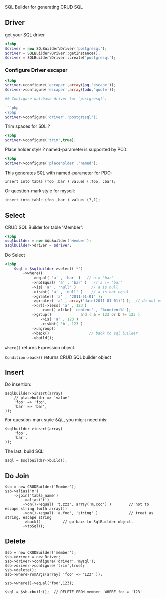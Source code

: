 SQL Builder for generating CRUD SQL

## Driver

get your SQL driver

```php
<?php
$driver = new SQLBuilder\Driver('postgresql');
$driver = SQLBuilder\Driver::getInstance();
$driver = SQLBuilder\Driver::create('postgresql');
```

### Configure Driver escaper

```php
<?php
$driver->configure('escaper',array($pg,'escape'));
$driver->configure('escaper',array($pdo,'quote'));

## Configure database driver for `postgresql`:

```php
<?php
$driver->configure('driver','postgresql');
```

Trim spaces for SQL ? 

```php
<?php
$driver->configure('trim',true);
```

Place holder style ? named-parameter is supported by POD:

```php
<?php
$driver->configure('placeholder','named');
```

This generates SQL with named-parameter for PDO:

    insert into table (foo ,bar ) values (:foo, :bar);

Or question-mark style for mysqli:

    insert into table (foo ,bar ) values (?,?);

## Select

CRUD SQL Builder for table 'Member':

```php
<?php
$sqlbuilder = new SQLBuilder('Member');
$sqlbuilder->driver = $driver;
```

Do Select

```php
<?php
    $sql = $sqlbuilder->select('*')
        ->where()
            ->equal( 'a' , 'bar' )   // a = 'bar'
            ->notEqual( 'a' , 'bar' )   // a != 'bar'
            ->is( 'a' , 'null' )       // a is null
            ->isNot( 'a' , 'null' )    // a is not equal
            ->greater( 'a' , '2011-01-01' );
            ->greater( 'a' , array('date(2011-01-01)') );  // do not escape
            ->or()->less( 'a' , 123 )
                ->and()->like( 'content' , '%content%' );
            ->group()             and ( a = 123 or b != 123 )
                ->is( 'a' , 123 )
                ->isNot( 'b', 123 )             
            ->ungroup()
            ->back()                  // back to sql builder
            ->build();
```

`where()` returns Expression object.

`Condition->back()` returns CRUD SQL builder object


## Insert

Do insertion:

    $sqlbuilder->insert(array(
        // placeholder => 'value'
        'foo' => 'foo',
        'bar' => 'bar',
    ));

For question-mark style SQL, you might need this:

    $sqlbuilder->insert(array(
        'foo',
        'bar',
    ));

The last, build SQL:

    $sql = $sqlbuilder->build();

## Do Join

    $sb = new CRUDBuilder('Member');
    $sb->alias('m')
        ->join('table_name')
            ->alias('t')
            ->on()->equal( 't.zzz', array('m.ccc') )        // not to escape string (with array())
            ->on()->equal( 'a.foo', 'string' )              // treat as string, escape string
            ->back()          // go back to SqlBuilder object.
            ->toSql();

## Delete

    $sb = new CRUDBuilder('member');
    $sb->driver = new Driver;
    $sb->driver->configure('driver','mysql');
    $sb->driver->configure('trim',true);
    $sb->delete();
    $sb->whereFromArgs(array( 'foo' => '123' ));

    $sb->where()->equal('foo',123);

    $sql = $sb->build();  // DELETE FROM member  WHERE foo = '123'
